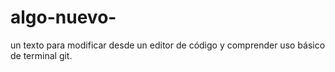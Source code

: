 # algo-nuevo-
un texto para modificar desde un editor de código y comprender uso básico de terminal git.
